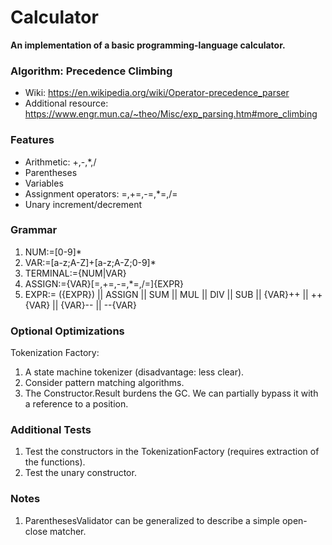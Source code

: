 # Calculator

<b>An implementation of a basic programming-language calculator.</b>

### Algorithm: Precedence Climbing

* Wiki: https://en.wikipedia.org/wiki/Operator-precedence_parser
* Additional resource: https://www.engr.mun.ca/~theo/Misc/exp_parsing.htm#more_climbing

### Features

* Arithmetic: +,-,*,/
* Parentheses
* Variables
* Assignment operators: =,+=,-=,*=,/=
* Unary increment/decrement

### Grammar

1. NUM:=[0-9]*
2. VAR:=[a-z;A-Z]+[a-z;A-Z;0-9]*
3. TERMINAL:={NUM|VAR}
4. ASSIGN:={VAR}[=,+=,-=,*=,/=]{EXPR}
5. EXPR:=  ({EXPR}) || ASSIGN || SUM || MUL || DIV || SUB || {VAR}++ || ++{VAR} || {VAR}-- || --{VAR}

### Optional Optimizations

Tokenization Factory:
1. A state machine tokenizer (disadvantage: less clear).
2. Consider pattern matching algorithms.
3. The Constructor.Result burdens the GC. We can partially bypass it with a reference to a position.

### Additional Tests
1. Test the constructors in the TokenizationFactory (requires extraction of the functions).
2. Test the unary constructor.

### Notes

1. ParenthesesValidator can be generalized to describe a simple open-close matcher.